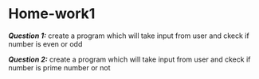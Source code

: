 # Home-work1
***Question 1:*** create a program which will take input from user and ckeck if number is even or odd


***Question 2:*** create a program which will take input from user and ckeck if number is prime number 
or not 
 
